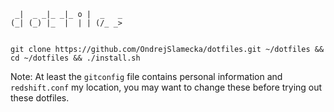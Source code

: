 
     _|  _ _|_ _|_ o |  _   _
    (_| (_) |_  |  | | (/_ _>


	git clone https://github.com/OndrejSlamecka/dotfiles.git ~/dotfiles && cd ~/dotfiles && ./install.sh


Note: At least the `gitconfig` file contains personal information and
`redshift.conf` my location, you may want to change these before trying
out these dotfiles.
